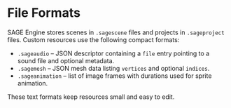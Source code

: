 # File Formats

SAGE Engine stores scenes in `.sagescene` files and projects in `.sageproject` files.
Custom resources use the following compact formats:

* `.sageaudio` – JSON descriptor containing a `file` entry pointing to a sound file and optional metadata.
* `.sagemesh` – JSON mesh data listing `vertices` and optional `indices`.
* `.sageanimation` – list of image frames with durations used for sprite animation.

These text formats keep resources small and easy to edit.
